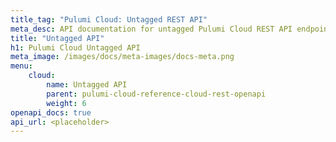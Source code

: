```yaml
---
title_tag: "Pulumi Cloud: Untagged REST API"
meta_desc: API documentation for untagged Pulumi Cloud REST API endpoints.
title: "Untagged API"
h1: Pulumi Cloud Untagged API
meta_image: /images/docs/meta-images/docs-meta.png
menu:
    cloud:
        name: Untagged API
        parent: pulumi-cloud-reference-cloud-rest-openapi
        weight: 6
openapi_docs: true
api_url: <placeholder>
---
```


